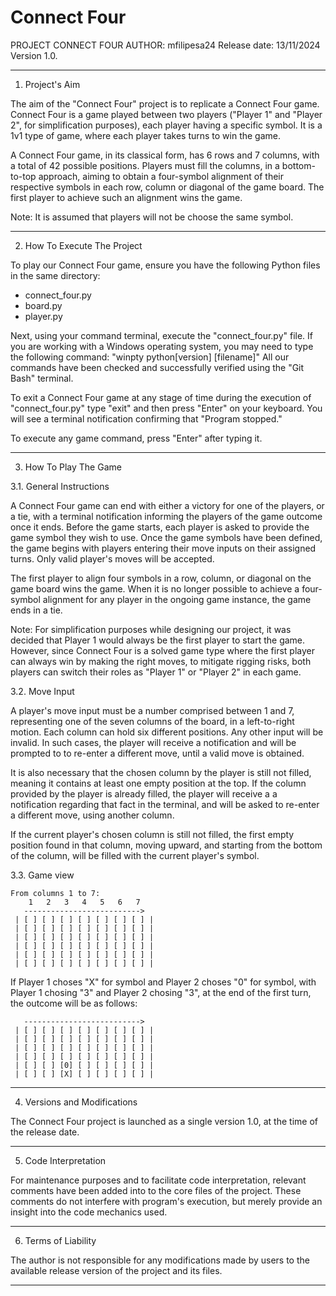 # Connect Four

PROJECT CONNECT FOUR
AUTHOR: mfilipesa24
Release date: 13/11/2024
Version 1.0.

**************************************************************************************************************************************************
1. Project's Aim

The aim of the "Connect Four" project is to replicate a Connect Four game.
Connect Four is a game played between two players ("Player 1" and "Player 2", for simplification purposes), each player having a specific symbol.
It is a 1v1 type of game, where each player takes turns to win the game.

A Connect Four game, in its classical form, has 6 rows and 7 columns, with a total of 42 possible positions.
Players must fill the columns, in a bottom-to-top approach, aiming to obtain a four-symbol alignment of their respective symbols in each
row, column or diagonal of the game board. The first player to achieve such an alignment wins the game.

Note: It is assumed that players will not be choose the same symbol.

**************************************************************************************************************************************************
2. How To Execute The Project

To play our Connect Four game, ensure you have the following Python files in the same directory:
- connect_four.py
- board.py
- player.py

Next, using your command terminal, execute the "connect_four.py" file.
If you are working with a Windows operating system, you may need to type the following command: "winpty python[version] [filename]"
All our commands have been checked and successfully verified using the "Git Bash" terminal.

To exit a Connect Four game at any stage of time during the execution of "connect_four.py" type "exit" and then press "Enter" on your keyboard. You
will see a terminal notification confirming that "Program stopped."

To execute any game command, press "Enter" after typing it.

**************************************************************************************************************************************************

3. How To Play The Game

  3.1. General Instructions

  A Connect Four game can end with either a victory for one of the players, or a tie, with a terminal notification informing the players of the
  game outcome once it ends. Before the game starts, each player is asked to provide the game symbol they wish to use. Once the game symbols
  have been defined, the game begins with players entering their move inputs on their assigned turns. Only valid player's moves will be accepted.

  The first player to align four symbols in a row, column, or diagonal on the game board wins the game. When it is no longer possible to achieve
  a four-symbol alignment for any player in the ongoing game instance, the game ends in a tie.

  Note: For simplification purposes while designing our project, it was decided that Player 1 would always be the first player to start the game.
  However, since Connect Four is a solved game type where the first player can always win by making the right moves, to mitigate rigging risks,
  both players can switch their roles as "Player 1" or "Player 2" in each game.

  3.2. Move Input

  A player's move input must be a number comprised between 1 and 7, representing one of the seven columns of the board, in a left-to-right motion.
  Each column can hold six different positions. Any other input will be invalid. In such cases, the player will receive a notification and will be
  prompted to to re-enter a different move, until a valid move is obtained.

  It is also necessary that the chosen column by the player is still not filled, meaning it contains at least one empty position at the top. If the
  column provided by the player is already filled, the player will receive a a notification regarding that fact in the terminal, and will be asked
  to re-enter a different move, using another column.

  If the current player's chosen column is still not filled, the first empty position found in that column, moving upward, and starting from the
  bottom of the column, will be filled with the current player's symbol.

  3.3. Game view 

    From columns 1 to 7:
        1   2   3   4   5   6   7
       -------------------------->
     | [ ] [ ] [ ] [ ] [ ] [ ] [ ] |
     | [ ] [ ] [ ] [ ] [ ] [ ] [ ] |
     | [ ] [ ] [ ] [ ] [ ] [ ] [ ] |
     | [ ] [ ] [ ] [ ] [ ] [ ] [ ] |
     | [ ] [ ] [ ] [ ] [ ] [ ] [ ] |
     | [ ] [ ] [ ] [ ] [ ] [ ] [ ] |

  If Player 1 choses "X" for symbol and Player 2 choses "0" for symbol, with Player 1 chosing "3" and Player 2 chosing "3", at the end of the
  first turn, the outcome will be as follows:

       -------------------------->
     | [ ] [ ] [ ] [ ] [ ] [ ] [ ] |
     | [ ] [ ] [ ] [ ] [ ] [ ] [ ] |
     | [ ] [ ] [ ] [ ] [ ] [ ] [ ] |
     | [ ] [ ] [ ] [ ] [ ] [ ] [ ] |
     | [ ] [ ] [0] [ ] [ ] [ ] [ ] |
     | [ ] [ ] [X] [ ] [ ] [ ] [ ] |

**************************************************************************************************************************************************
4. Versions and Modifications

The Connect Four project is launched as a single version 1.0, at the time of the release date.

**************************************************************************************************************************************************
5. Code Interpretation

For maintenance purposes and to facilitate code interpretation, relevant comments have been added into to the core files of the project.
These comments do not interfere with program's execution, but merely provide an insight into the code mechanics used.

**************************************************************************************************************************************************  
6. Terms of Liability

The author is not responsible for any modifications made by users to the available release version of the project and its files.

**************************************************************************************************************************************************  





